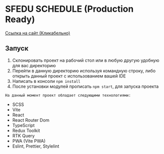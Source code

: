 # SFEDU SCHEDULE (Production Ready)

[Ссылка на сайт (Кликабельно)](https://ictis.netlify.app)

## Запуск

1. Склонировать проект на рабочий стол или в любую другую удобную для вас директорию
2. Перейти в данную директорию используя командную строку, либо открыть данный проект с использованием вашей IDE
3. Написать в консоли ```npm install```
4. После установки модулей прописать ```npm start```, для запуска проекта

`На данный момент проект обладает следующими технологиями:`

- SCSS
- Vite
- React
- React Router Dom
- TypeScript
- Redux Toolkit
- RTK Query
- PWA (Vite PWA)
- Eslint, Prettier, Stylelint


